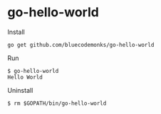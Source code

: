 # go-hello-world

Install

```
go get github.com/bluecodemonks/go-hello-world
```

Run

```
$ go-hello-world
Hello World
```

Uninstall

```
$ rm $GOPATH/bin/go-hello-world

```
